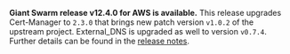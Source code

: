 **Giant Swarm release v12.4.0 for AWS is available.** This release upgrades Cert-Manager to `2.3.0` that brings new patch version `v1.0.2` of the upstream project. External_DNS is upgraded as well to version `v0.7.4`. Further details can be found in the [release notes](https://github.com/giantswarm/releases/tree/master/aws/v12.4.0).
